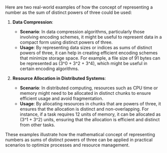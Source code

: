 Here are two real-world examples of how the concept of representing a number as the sum of distinct powers of three could be used: 

1. **Data Compression**:
   - **Scenario**: In data compression algorithms, particularly those involving encoding schemes, it might be useful to represent data in a compact form using distinct powers of three.
   - **Usage**: By representing data sizes or indices as sums of distinct powers of three, it can help in creating efficient encoding schemes that minimize storage space. For example, a file size of 91 bytes can be represented as \(3^0 + 3^2 + 3^4\), which might be useful in certain encoding algorithms.

2. **Resource Allocation in Distributed Systems**:
   - **Scenario**: In distributed computing, resources such as CPU time or memory might need to be allocated in distinct chunks to ensure efficient usage and avoid fragmentation.
   - **Usage**: By allocating resources in chunks that are powers of three, it ensures that the allocation is distinct and non-overlapping. For instance, if a task requires 12 units of memory, it can be allocated as \(3^1 + 3^2\) units, ensuring that the allocation is efficient and distinct from other tasks.

These examples illustrate how the mathematical concept of representing numbers as sums of distinct powers of three can be applied in practical scenarios to optimize processes and resource management. 
